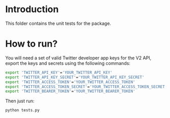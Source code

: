 # Introduction

This folder contains the unit tests for the package.

# How to run?

You will need a set of valid Twitter developer app keys for the V2 API, export the keys and secrets using the following commands:

```sh
export 'TWITTER_API_KEY'='YOUR_TWITTER_API_KEY'
export 'TWITTER_API_KEY_SECRET'='YOUR_TWITTER_API_KEY_SECRET'
export 'TWITTER_ACCESS_TOKEN'='YOUR_TWITTER_ACCESS_TOKEN'
export 'TWITTER_ACCESS_TOKEN_SECRET'='YOUR_TWITTER_ACCESS_TOKEN_SECRET'
export 'TWITTER_BEARER_TOKEN'='YOUR_TWITTER_BEARER_TOKEN'
```

Then just run:

```sh
python tests.py
```